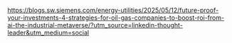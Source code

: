 

https://blogs.sw.siemens.com/energy-utilities/2025/05/12/future-proof-your-investments-4-strategies-for-oil-gas-companies-to-boost-roi-from-ai-the-industrial-metaverse/?utm_source=linkedin-thought-leader&utm_medium=social

